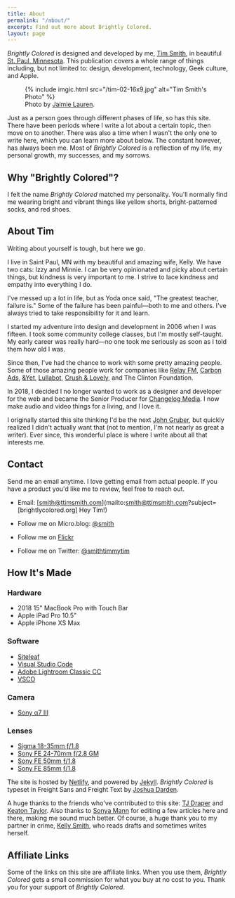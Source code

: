 ```yaml
---
title: About
permalink: "/about/"
excerpt: Find out more about Brightly Colored.
layout: page
---
```


_Brightly Colored_ is designed and developed by me, [Tim Smith](http://ttimsmith.com), in beautiful [St. Paul, Minnesota](https://www.stpaul.gov/). This publication covers a whole range of things including, but not limited to: design, development, technology, Geek culture, and Apple.

<figure class="extendout">
  {% include imgic.html src="/tim-02-16x9.jpg" alt="Tim Smith's Photo" %}
  <figcaption>Photo by <a href="https://www.jaimielaurenphoto.com/">Jaimie Lauren</a>.</figcaption>
</figure>

Just as a person goes through different phases of life, so has this site. There have been periods where I write a lot about a certain topic, then move on to another. There was also a time when I wasn't the only one to write here, which you can learn more about below. The constant however, has always been me. Most of _Brightly Colored_ is a reflection of my life, my personal growth, my successes, and my sorrows.

## Why "Brightly Colored"?

I felt the name _Brightly Colored_ matched my personality. You'll normally find me wearing bright and vibrant things like yellow shorts, bright-patterned socks, and red shoes.

## About Tim

Writing about yourself is tough, but here we go.

I live in Saint Paul, MN with my beautiful and amazing wife, Kelly. We have two cats: Izzy and Minnie. I can be very opinionated and picky about certain things, but kindness is very important to me. I strive to lace kindness and empathy into everything I do.

I've messed up a lot in life, but as Yoda once said, "The greatest teacher, failure is." Some of the failure has been painful—both to me and others. I've always tried to take responsibility for it and learn.

I started my adventure into design and development in 2006 when I was fifteen. I took some community college classes, but I'm mostly self-taught. My early career was really hard—no one took me seriously as soon as I told them how old I was.

Since then, I've had the chance to work with some pretty amazing people. Some of those amazing people work for companies like [Relay FM](https://www.relay.fm/), [Carbon Ads](https://carbonads.net/), [&Yet](https://andyet.com/), [Lullabot](https://www.lullabot.com/), [Crush & Lovely](http://crushlovely.com/), and The Clinton Foundation.

In 2018, I decided I no longer wanted to work as a designer and developer for the web and became the Senior Producer for [Changelog Media](https://changelog.com/). I now make audio and video things for a living, and I love it.

I originally started this site thinking I'd be the next [John Gruber](https://en.wikipedia.org/wiki/John_Gruber), but quickly realized I didn't actually want that (not to mention, I'm not nearly as great a writer). Ever since, this wonderful place is where I write about all that interests me.

## Contact

Send me an email anytime. I love getting email from actual people. If you have a product you'd like me to review, feel free to reach out.

- Email: [smith@ttimsmith.com](mailto:smith@ttimsmith.com?subject=[brightlycolored.org] Hey Tim!)

- Follow me on Micro.blog: [@smith](https://micro.blog/smith)
- Follow me on [Flickr](https://www.flickr.com/photos/smithtimmytim/)
- Follow me on Twitter: [@smithtimmytim](https://twitter.com/smithtimmytim)

## How It's Made

### Hardware

- 2018 15" MacBook Pro with Touch Bar
- Apple iPad Pro 10.5"
- Apple iPhone XS Max

### Software

- [Siteleaf](https://www.siteleaf.com/)
- [Visual Studio Code](https://code.visualstudio.com/)
- [Adobe Lightroom Classic CC](https://www.adobe.com/products/photoshop-lightroom-classic.html)
- [VSCO](https://itunes.apple.com/app/vsco-cam/id588013838?ls=1&mt=8)

### Camera

- [Sony α7 III](https://amzn.to/2QSa7GG)

### Lenses

- [Sigma 18-35mm ƒ/1.8](http://amzn.to/2DlWGYu)
- [Sony FE 24-70mm ƒ/2.8 GM](https://amzn.to/2xBLPZy)
- [Sony FE 50mm ƒ/1.8](https://amzn.to/2NCmYyP)
- [Sony FE 85mm ƒ/1.8](https://amzn.to/2I9zNLf)

The site is hosted by [Netlify](https://www.netlify.com/), and powered by [Jekyll](http://jekyllrb.com). _Brightly Colored_ is typeset in Freight Sans and Freight Text by [Joshua Darden](https://www.dardenstudio.com/typefaces#freight).

A huge thanks to the friends who've contributed to this site: [TJ Draper](/authors/tjdraper) and [Keaton Taylor](/authors/keatontaylor). Also thanks to [Sonya Mann](https://twitter.com/sonyaellenmann) for editing a few articles here and there, making me sound much better. Of course, a huge thank you to my partner in crime, [Kelly Smith](/authors/kellysmith), who reads drafts and sometimes writes herself.

## Affiliate Links

Some of the links on this site are affiliate links. When you use them, _Brightly Colored_ gets a small commission for what you buy at no cost to you. Thank you for your support of _Brightly Colored_.
